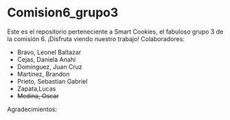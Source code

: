 # Comision6_grupo3
Este es el repositorio perteneciente a Smart Cookies, el fabuloso grupo 3 de la comisión 6. ¡Disfruta viendo nuestro trabajo!
Colaboradores:

- Bravo, Leonel Baltazar
- Cejas, Daniela Anahí
- Dominguez, Juan Cruz
- Martinez, Brandon
- Prieto, Sebastian Gabriel
- Zapata,Lucas
- ~~Medina, Oscar~~

Agradecimientos:
